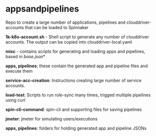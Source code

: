 # appsandpipelines
Repo to create a large number of applications, pipelines and clouddriver-accounts that can be loaded to Spinnaker

**1k-k8s-account.sh** - Shell script to generate any number of clouddriver accounts. The output can be copied into clouddriver-local.yaml

**misc** - contains scripts for generating and loading apps and pipelines, based in **base*.json**

**apps, pipelines**; these contain the generated app and pipeline files and execute them

**service-acc-creation**: Instructions creating large number of service accounts.

**load-test**: Scripts to run role-sync many times, trigged multiple pipelines using curl

**spin-cli-command**: spin-cli and supporting files for saving pipelines

**jmeter**: jmeter for simulating users/executions

**apps, pipelines**: folders for holding generated app and pipeline JSONs
